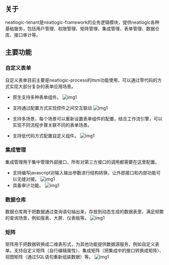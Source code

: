 ## 关于

neatlogic-tenant是neatlogic-framework的业务逻辑模块，提供neatlogic各种基础服务，包括用户管理、权限管理、矩阵管理、集成管理、表单管理、数据仓库、接口审计等。

## 主要功能

### 自定义表单

自定义表单目前主要是neatlogic-process的itsm功能使用，可以通过零代码的方式实现大部分复杂的表单应用场景。

- 原生支持多种表单组件。
  ![img1](https://github.com/neatlogic/.github/blob/main/images/form/img.png?raw=true)

- 支持通过配置方式实现控件之间交互联动
  ![img1](https://github.com/neatlogic/.github/blob/main/images/form/img_1.png?raw=true)
- 支持多场景，每个场景可以重新设置表单组件的配置，结合工作流引擎，可以实现不同流程步骤关联不同的表单场景。
- 支持低代码方式配置自定义组件。
  ![img1](https://github.com/neatlogic/.github/blob/main/images/form/img_2.png?raw=true)

### 集成管理

集成管理用于集中管理外部接口，所有对第三方接口的调用都需要在这里配置。

- 支持编写javascript对输入输出参数进行结构转换，让外部接口和内部功能可以无缝对接。
  ![img1](https://github.com/neatlogic/.github/blob/main/images/integration/img_1.png?raw=true)
- 具备审计功能。
  ![img1](https://github.com/neatlogic/.github/blob/main/images/integration/img_2.png?raw=true)

### 数据仓库

数据仓库用于把数据通过查询语句抽出来，存放到动态生成的数据表里，满足频繁的查询场景，例如报表、大屏、仪表板等。
![img1](https://github.com/neatlogic/.github/blob/main/images/datawarehouse/img.png?raw=true)

### 矩阵

矩阵用于把数据转换成二维表形式，为其他功能提供数据源服务，例如自定义表单。支持自定义矩阵（自行编辑属性）、集成矩阵（把集成中的接口转换成矩阵）、视图矩阵（通过SQL语句重新组装数据）等。
![img1](https://github.com/neatlogic/.github/blob/main/images/matrix/img.png?raw=true)